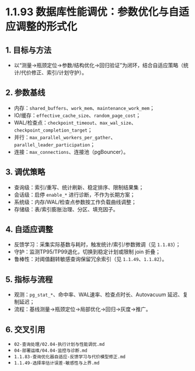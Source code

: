 ﻿# 1.1.93 数据库性能调优：参数优化与自适应调整的形式化

## 1. 目标与方法

- 以“测量→瓶颈定位→参数/结构优化→回归验证”为闭环，结合自适应策略（统计/代价修正、索引/计划守护）。

## 2. 参数基线

- 内存：`shared_buffers`、`work_mem`、`maintenance_work_mem`；
- IO/缓存：`effective_cache_size`、`random_page_cost`；
- WAL/检查点：`checkpoint_timeout`、`max_wal_size`、`checkpoint_completion_target`；
- 并行：`max_parallel_workers_per_gather`、`parallel_leader_participation`；
- 连接：`max_connections`、连接池（pgBouncer）。

## 3. 调优策略

- 查询级：索引/重写、统计刷新、稳定排序、限制结果集；
- 会话级：启停 `enable_*` 进行诊断，不作为长期方案；
- 系统级：内存/WAL/检查点参数按工作负载曲线调整；
- 存储级：表/索引膨胀治理、分区、填充因子。

## 4. 自适应调整

- 反馈学习：采集实际基数与耗时，触发统计/索引/参数微调（见 `1.1.83`）；
- 守护：监测TP95/TP99退化，切换到稳定计划或限制 join 折叠；
- 鲁棒性：对阈值翻转敏感查询保留冗余索引（见 `1.1.49`、`1.1.82`）。

## 5. 指标与流程

- 观测：`pg_stat_*`、命中率、WAL速率、检查点时长、Autovacuum 延迟、复制延迟；
- 流程：基线测量→瓶颈定位→局部优化→回归→灰度→推广。

## 6. 交叉引用

- `02-查询处理/02.04-执行计划与性能调优.md`
- `04-部署运维/04.04-监控与诊断.md`
- `1.1.83-查询优化器自适应-反馈学习与代价模型修正.md`
- `1.1.49-选择率估计误差-敏感性与上界.md`
